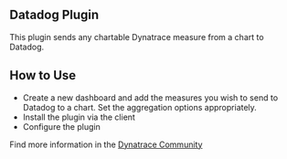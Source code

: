 ## Datadog Plugin
This plugin sends any chartable Dynatrace measure from a chart to Datadog.

## How to Use
- Create a new dashboard and add the measures you wish to send to Datadog to a chart. Set the aggregation options appropriately.
- Install the plugin via the client
- Configure the plugin

Find more information in the [Dynatrace Community](https://community.dynatrace.com/community/display/DL/Datadog+Plugin)

